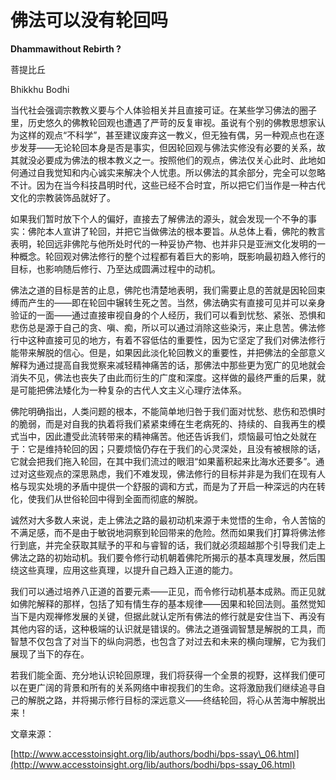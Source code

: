 # 佛法可以没有轮回吗

**Dhammawithout Rebirth ?**

菩提比丘

Bhikkhu Bodhi

当代社会强调宗教教义要与个人体验相关并且直接可证。在某些学习佛法的圈子里，历史悠久的佛教轮回观也遭遇了严苛的反复审视。虽说有个别的佛教思想家认为这样的观点“不科学”，甚至建议废弃这一教义，但无独有偶，另一种观点也在逐步发芽——无论轮回本身是否是事实，但因轮回观与佛法实修没有必要的关系，故其就没必要成为佛法的根本教义之一。按照他们的观点，佛法仅关心此时、此地如何通过自我觉知和内心诚实来解决个人忧患。所以佛法的其余部分，完全可以忽略不计。因为在当今科技昌明时代，这些已经不合时宜，所以把它们当作是一种古代文化的宗教装饰品就好了。

如果我们暂时放下个人的偏好，直接去了解佛法的源头，就会发现一个不争的事实：佛陀本人宣讲了轮回，并把它当做佛法的根本要旨。从总体上看，佛陀的教言表明，轮回远非佛陀与他所处时代的一种妥协产物、也并非只是亚洲文化发明的一种概念。轮回观对佛法修行的整个过程都有着巨大的影响，既影响最初趋入修行的目标，也影响随后修行、乃至达成圆满过程中的动机。

佛法之道的目标是苦的止息，佛陀也清楚地表明，我们需要止息的苦就是因轮回束缚而产生的——即在轮回中辗转生死之苦。当然，佛法确实有直接可见并可以亲身验证的一面——通过直接审视自身的个人经历，我们可以看到忧愁、紧张、恐惧和悲伤总是源于自己的贪、嗔、痴，所以可以通过消除这些染污，来止息苦。佛法修行中这种直接可见的地方，有着不容低估的重要性，因为它坚定了我们对佛法修行能带来解脱的信心。但是，如果因此淡化轮回教义的重要性，并把佛法的全部意义解释为通过提高自我觉察来减轻精神痛苦的话，那佛法中那些更为宽广的见地就会消失不见，佛法也丧失了由此而衍生的广度和深度。这样做的最终严重的后果，就是可能把佛法矮化为一种复杂的古代人文主义心理疗法体系。

佛陀明确指出，人类问题的根本，不能简单地归咎于我们面对忧愁、悲伤和恐惧时的脆弱，而是对自我的执着将我们紧紧束缚在生老病死的、持续的、自我再生的模式当中，因此遭受此流转带来的精神痛苦。他还告诉我们，烦恼最可怕之处就在于：它是维持轮回的因；只要烦恼仍存在于我们的心灵深处，且没有被根除的话，它就会把我们拖入轮回，在其中我们流过的眼泪“如果蓄积起来比海水还要多”。通过对这些观点的深思熟虑，我们不难发现，佛法修行的目标并非是为我们在现有人格与现实处境的矛盾中提供一个舒服的调和方式，而是为了开启一种深远的内在转化，使我们从世俗轮回中得到全面而彻底的解脱。

诚然对大多数人来说，走上佛法之路的最初动机来源于未觉悟的生命，令人苦恼的不满足感，而不是由于敏锐地洞察到轮回带来的危险。然而如果我们打算将佛法修行到底，并完全获取其赋予的平和与睿智的话，我们就必须超越那个引导我们走上佛法之路的初始动机。我们要令修行动机朝着佛陀所揭示的基本真理发展，然后围绕这些真理，应用这些真理，以提升自己趋入正道的能力。

我们可以通过培养八正道的首要元素——正见，而令修行动机基本成熟。而正见就如佛陀解释的那样，包括了知有情生存的基本规律——因果和轮回法则。虽然觉知当下是内观禅修发展的关键，但据此就认定所有佛法的修行就是安住当下、再没有其他内容的话，这种极端的认识就是错误的。佛法之道强调智慧是解脱的工具，而智慧不仅包含了对当下的纵向洞悉，也包含了对过去和未来的横向理解，它为我们展现了当下的存在。

若我们能全面、充分地认识轮回原理，我们将获得一个全景的视野，这样我们便可以在更广阔的背景和所有的关系网络中审视我们的生命。这将激励我们继续追寻自己的解脱之路，并将揭示修行目标的深远意义——终结轮回，将心从苦海中解脱出来！

文章来源：

[http://www.accesstoinsight.org/lib/authors/bodhi/bps-ssay\_06.html](http://www.accesstoinsight.org/lib/authors/bodhi/bps-ssay_06.html)

